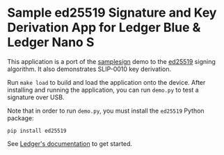 # Sample ed25519 Signature and Key Derivation App for Ledger Blue & Ledger Nano S

This application is a port of the [samplesign](../blue-app-samplesign)
demo to the [ed25519](https://ed25519.cr.yp.to/) signing algorithm. It
also demonstrates SLIP-0010 key derivation.

Run `make load` to build and load the application onto the device. After
installing and running the application, you can run `demo.py` to test a
signature over USB.

Note that in order to run `demo.py`, you must install the `ed25519` Python
package:

```
pip install ed25519
```

See [Ledger's documentation](http://ledger.readthedocs.io) to get started.
